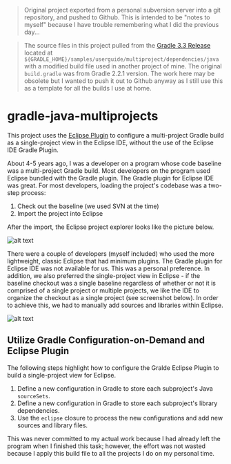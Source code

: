 > Original project exported from a personal subversion server into a git repository, and pushed to Github. This is intended to be "notes to myself" because I have trouble remembering what I did the previous day...

> The source files in this project pulled from the [Gradle 3.3 Release](https://services.gradle.org/distributions) located at `${GRADLE_HOME}/samples/userguide/multiproject/dependencies/java` with a modified build file used in another project of mine. The original `build.gradle` was from Gradle 2.2.1 version. The work here may be obsolete but I wanted to push it out to Github anyway as I still use this as a template for all the builds I use at home.

# gradle-java-multiprojects

This project uses the [Eclipse Plugin](https://docs.gradle.org/current/userguide/eclipse_plugin.html) to configure a multi-project Gradle build as a single-project view in the Eclipse IDE, without the use of the Eclipse IDE Gradle Plugin.

About 4-5 years ago, I was a developer on a program whose code baseline was a multi-project Gradle build. Most developers on the program used Eclipse bundled with the Gradle plugin. The Gradle plugin for Eclipse IDE was great. For most developers, loading the project's codebase was a two-step process:

1. Check out the baseline (we used SVN at the time)
2. Import the project into Eclipse

After the import, the Eclipse project explorer looks like the picture below.

![alt text](https://github.com/kkdt/gradle-java-multiprojects/blob/master/img/screenshot1.png "Eclipse import Gradle project")

There were a couple of developers (myself included) who used the more lightweight, classic Eclipse that had minimum plugins. The Gradle plugin for Eclipse IDE was not available for us. This was a personal preference. In addition, we also preferred the single-project view in Eclipse - if the baseline checkout was a single baseline regardless of whether or not it is comprised of a single project or multiple projects, we like the IDE to organize the checkout as a single project (see screenshot below). In order to achieve this, we had to manually add sources and libraries within Eclipse.

![alt text](https://github.com/kkdt/gradle-java-multiprojects/blob/master/img/screenshot2.png "Eclipse single-project import")

## Utilize Gradle Configuration-on-Demand and Eclipse Plugin

The following steps highlight how to configure the Gralde Eclipse Plugin to build a single-project view for Eclipse.

1. Define a new configuration in Gradle to store each subproject's Java `sourceSets`.
2. Define a new configuration in Gradle to store each subproject's library dependencies.
3. Use the `eclipse` closure to process the new configurations and add new sources and library files.

This was never committed to my actual work because I had already left the program when I finished this task; however, the effort was not wasted because I apply this build file to all the projects I do on my personal time.
